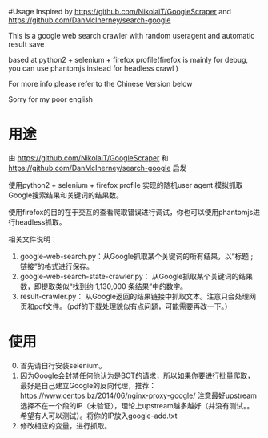 #Usage
Inspired by https://github.com/NikolaiT/GoogleScraper and
https://github.com/DanMcInerney/search-google

This is a google web search crawler with random useragent and automatic result save 

based at python2 + selenium + firefox profile(firefox is mainly for debug, you can use phantomjs instead for headless crawl ) 

For more info please refer to the Chinese Version below 

Sorry for my poor english 

# 用途
由  https://github.com/NikolaiT/GoogleScraper 和
https://github.com/DanMcInerney/search-google 启发

使用python2 + selenium + firefox profile 实现的随机user agent 模拟抓取Google搜索结果和关键词的结果数。

使用firefox的目的在于交互的查看爬取错误进行调试，你也可以使用phantomjs进行headless抓取。

相关文件说明：

1. google-web-search.py：从Google抓取某个关键词的所有结果，以“标题 ; 链接”的格式进行保存。
2. google-web-search-state-crawler.py： 从Google抓取某个关键词的结果数，即提取类似“找到约 1,130,000 条结果”中的数字。
3. result-crawler.py： 从Google返回的结果链接中抓取文本。注意只会处理网页和pdf文件。（pdf的下载处理貌似有点问题，可能需要再改一下。）

# 使用

0. 首先请自行安装selenium。
1. 因为Google会封禁任何他认为是BOT的请求，所以如果你要进行批量爬取，最好是自己建立Google的反向代理，推荐：https://www.centos.bz/2014/06/nginx-proxy-google/ 注意最好upstream选择不在一个段的IP（未验证），理论上upstream越多越好（并没有测试。。希望有人可以测试）。将你的IP放入google-add.txt
2. 修改相应的变量，进行抓取。
